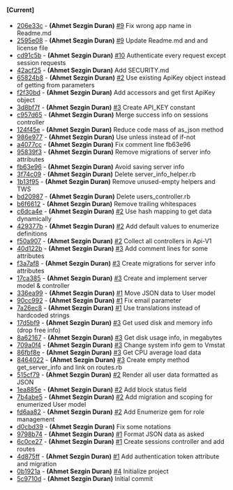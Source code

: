 
#### [Current]

#### 
 * [206e33c](../../commit/206e33c) - __(Ahmet Sezgin Duran)__ [#9](../../issues/9) Fix wrong app name in Readme.md
 * [2595e08](../../commit/2595e08) - __(Ahmet Sezgin Duran)__ [#9](../../issues/9) Update Readme.md and and license file
 * [cd91c5b](../../commit/cd91c5b) - __(Ahmet Sezgin Duran)__ [#10](../../issues/10) Authenticate every request except session requests
 * [42acf25](../../commit/42acf25) - __(Ahmet Sezgin Duran)__ Add SECURITY.md
 * [65824b8](../../commit/65824b8) - __(Ahmet Sezgin Duran)__ [#2](../../issues/2) Use existing ApiKey object instead of getting from parameters
 * [f2f30bd](../../commit/f2f30bd) - __(Ahmet Sezgin Duran)__ Add accessors and get first ApiKey object
 * [3d8bf7f](../../commit/3d8bf7f) - __(Ahmet Sezgin Duran)__ [#3](../../issues/3) Create API_KEY constant
 * [c957d65](../../commit/c957d65) - __(Ahmet Sezgin Duran)__ Merge success info on sessions controller
 * [124f45e](../../commit/124f45e) - __(Ahmet Sezgin Duran)__ Reduce code mass of as_json method
 * [986e977](../../commit/986e977) - __(Ahmet Sezgin Duran)__ Use unless instead of if-not
 * [a4077cc](../../commit/a4077cc) - __(Ahmet Sezgin Duran)__ Fix comment line fb63e96
 * [95839f3](../../commit/95839f3) - __(Ahmet Sezgin Duran)__ Remove migrations of server info attributes
 * [fb63e96](../../commit/fb63e96) - __(Ahmet Sezgin Duran)__ Avoid saving server info
 * [3f74c09](../../commit/3f74c09) - __(Ahmet Sezgin Duran)__ Delete server_info_helper.rb
 * [1b13f95](../../commit/1b13f95) - __(Ahmet Sezgin Duran)__ Remove unused-empty helpers and TWS
 * [bd20987](../../commit/bd20987) - __(Ahmet Sezgin Duran)__ Delete users_controller.rb
 * [b6f6612](../../commit/b6f6612) - __(Ahmet Sezgin Duran)__ Remove trailing whitespaces
 * [c6dca4e](../../commit/c6dca4e) - __(Ahmet Sezgin Duran)__ [#2](../../issues/2) Use hash mapping to get data dynamically
 * [429377b](../../commit/429377b) - __(Ahmet Sezgin Duran)__ [#2](../../issues/2) Add default values to enumerize definitions
 * [f50a907](../../commit/f50a907) - __(Ahmet Sezgin Duran)__ [#2](../../issues/2) Collect all controllers in Api-V1
 * [40d122b](../../commit/40d122b) - __(Ahmet Sezgin Duran)__ [#3](../../issues/3) Add comment lines for some attributes
 * [f3a7af8](../../commit/f3a7af8) - __(Ahmet Sezgin Duran)__ [#3](../../issues/3) Create migrations for server info attributes
 * [17ca385](../../commit/17ca385) - __(Ahmet Sezgin Duran)__ [#3](../../issues/3) Create and implement server model & controller
 * [336ea99](../../commit/336ea99) - __(Ahmet Sezgin Duran)__ [#1](../../issues/1) Move JSON data to User model
 * [90cc992](../../commit/90cc992) - __(Ahmet Sezgin Duran)__ [#1](../../issues/1) Fix email parameter
 * [7a26ec8](../../commit/7a26ec8) - __(Ahmet Sezgin Duran)__ [#1](../../issues/1) Use translations instead of hardcoded strings
 * [17d5bf9](../../commit/17d5bf9) - __(Ahmet Sezgin Duran)__ [#3](../../issues/3) Get used disk and memory info (drop free info)
 * [8a62167](../../commit/8a62167) - __(Ahmet Sezgin Duran)__ [#3](../../issues/3) Get disk usage info, in megabytes
 * [709a0f4](../../commit/709a0f4) - __(Ahmet Sezgin Duran)__ [#3](../../issues/3) Change system info gem to Vmstat
 * [86fbf8e](../../commit/86fbf8e) - __(Ahmet Sezgin Duran)__ [#3](../../issues/3) Get CPU average load data
 * [8464022](../../commit/8464022) - __(Ahmet Sezgin Duran)__ [#3](../../issues/3) Create empty method get_server_info and link on routes.rb
 * [515cf79](../../commit/515cf79) - __(Ahmet Sezgin Duran)__ [#2](../../issues/2) Render all user data formatted as JSON
 * [1ea885e](../../commit/1ea885e) - __(Ahmet Sezgin Duran)__ [#2](../../issues/2) Add block status field
 * [7b4abe5](../../commit/7b4abe5) - __(Ahmet Sezgin Duran)__ [#2](../../issues/2) Add migration and scoping for enumerized User model
 * [fd6aa82](../../commit/fd6aa82) - __(Ahmet Sezgin Duran)__ [#2](../../issues/2) Add Enumerize gem for role management
 * [d0cbd39](../../commit/d0cbd39) - __(Ahmet Sezgin Duran)__ Fix some notations
 * [9798b74](../../commit/9798b74) - __(Ahmet Sezgin Duran)__ [#1](../../issues/1) Format JSON data as asked
 * [6c0ce27](../../commit/6c0ce27) - __(Ahmet Sezgin Duran)__ [#1](../../issues/1) Create sessions controller and add routes
 * [4d875ff](../../commit/4d875ff) - __(Ahmet Sezgin Duran)__ [#1](../../issues/1) Add authentication token attribute and migration
 * [0b1921a](../../commit/0b1921a) - __(Ahmet Sezgin Duran)__ [#4](../../issues/4) Initialize project
 * [5c9710d](../../commit/5c9710d) - __(Ahmet Sezgin Duran)__ Initial commit
